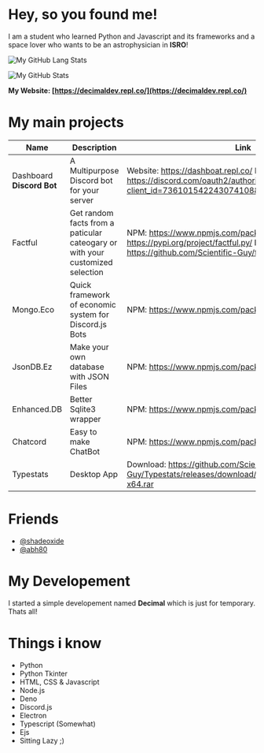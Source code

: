 # Hey, so you found me!

I am a student who learned Python and Javascript and its frameworks and a space lover who wants to be an astrophysician in **ISRO**!

![My GitHub Lang Stats](https://github-readme-stats.vercel.app/api/top-langs/?username=scientific-guy&theme=tokyonight&layout=compact)

![My GitHub Stats](https://github-readme-stats.vercel.app/api?username=scientific-guy&count_private=true&show_icons=true&theme=tokyonight)

**My Website: [https://decimaldev.repl.co/](https://decimaldev.repl.co/)**

# My main projects
| Name | Description | Link |
|------|------|-----------|
| Dashboard **Discord Bot** | A Multipurpose Discord bot for your server | Website: https://dashboat.repl.co/ Invite: https://discord.com/oauth2/authorize?client_id=736101542243074108&scope=bot&permissions=8 |
| Factful | Get random facts from a paticular cateogary or with your customized selection | NPM: https://www.npmjs.com/package/factful.js PyPi: https://pypi.org/project/factful.py/ Deno: https://github.com/Scientific-Guy/factful.deno |
| Mongo.Eco | Quick framework of economic system for Discord.js Bots | NPM: https://www.npmjs.com/package/mongo.eco |
| JsonDB.Ez | Make your own database with JSON Files | NPM: https://www.npmjs.com/package/jsondb.ez |
| Enhanced.DB | Better Sqlite3 wrapper | NPM: https://www.npmjs.com/package/enhanced.db |
| Chatcord | Easy to make ChatBot | NPM: https://www.npmjs.com/package/chatcord |
| Typestats | Desktop App | Download: https://github.com/Scientific-Guy/Typestats/releases/download/1.0.0/Typestats-win32-x64.rar |

# Friends
- [@shadeoxide](https://github.com/shadeoxide)
- [@abh80](https://github.com/abh80)

# My Developement

I started a simple developement named **Decimal** which is just for temporary. Thats all!

# Things i know

- Python
- Python Tkinter
- HTML, CSS & Javascript
- Node.js
- Deno
- Discord.js
- Electron
- Typescript (Somewhat)
- Ejs
- Sitting Lazy ;)
